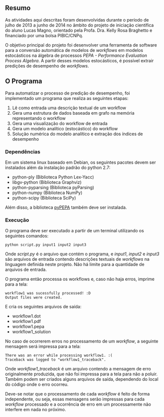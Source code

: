 ## Resumo
As atividades aqui descritas foram desenvolvidas durante o período de julho de 2013 a junho de 2014 no âmbito do projeto de iniciação científica do aluno Lucas Magno, orientado pela Profa. Dra. Kelly Rosa Braghetto e financiado por uma bolsa PIBIC/CNPq.

O objetivo principal do projeto foi desenvolver uma ferramenta de software para a conversão automática de modelos de *workflows* em modelos estocásticos na álgebra de processos *PEPA - Performance Evaluation Process Algebra*. A partir desses modelos estocásticos, é possível extrair predições de desempenho de *workflows*.

## O Programa
Para automatizar o processo de predição de desempenho, foi implementado um programa
que realiza as seguintes etapas:

1. Lê como entrada uma descrição textual de um workflow
2. Gera uma estrutura de dados baseada em grafo na memória representando o workflow
3. Gera uma visualização do workflow de entrada
4. Gera um modelo analítico (estocástico) do workflow
5. Solução numérica do modelo analítico e extração dos índices de desempenho

### Dependências
Em um sistema linux baseado em Debian, os seguintes pacotes devem ser instalados além da
instalação padrão do python 2.7:
* python-ply (Biblioteca Python Lex-Yacc)
* libgv-python (Biblioteca Graphviz)
* python-pyparsing (Biblioteca pyParsing)
* python-numpy (Biblioteca NumPy)
* python-scipy (Biblioteca SciPy)

Além disso, a biblioteca [pyPEPA](https://github.com/tdi/pyPEPA) também deve ser instalada.

### Execução
O programa deve ser executado a partir de um terminal utilizando os seguintes comandos:

    python script.py input1 input2 input3

Onde *script.py* é o arquivo que contém o programa,
e *input1*, *input2* e *input3* são arquivos de entrada contendo descrições textuais de *workflows* na
linguagem definida neste projeto. Não há limite para a quantidade de arquivos de entrada.

O programa então processa os workflows e, caso não haja erros, imprime para a tela:

    workflow1 was sucessfully processed! :D
    Output files were created.

E cria os seguintes arquivos de saída:
* workflow1.dot
* workflow1.pdf
* workflow1.pepa
* workflow1_solution

No caso de ocorrerem erros no processamento de um *workflow*, a seguinte mensagem será
impressa para a tela:

    There was an error while processing workflow1. :(
    Traceback was logged to "workflow1_traceback".

Onde *workflow1_traceback* é um arquivo contendo a mensagem de erro originalmente produzida, que não foi impressa para a tela para não a poluir. Também podem ser criados alguns arquivos de saída, dependendo do local do código onde o erro ocorreu.

Deve-se notar que o processamento de cada *workflow* é feito de forma independente, ou seja, essas mensagens serão impressas para cada *workflow* processado e a ocorrência de erro em um processamente não interfere em nada no próximo.
